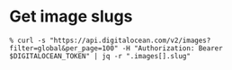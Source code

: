 # Get image slugs

```
% curl -s "https://api.digitalocean.com/v2/images?filter=global&per_page=100" -H "Authorization: Bearer $DIGITALOCEAN_TOKEN" | jq -r ".images[].slug"
```
